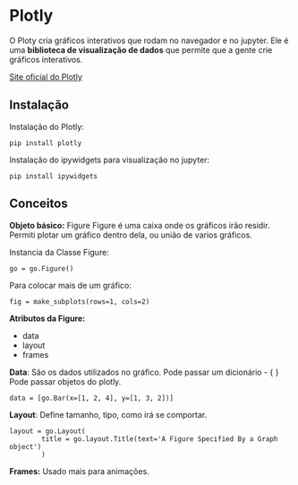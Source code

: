 # Plotly

O Ploty cria gráficos interativos que rodam no navegador e no jupyter. Ele é uma **biblioteca de visualização de dados** que permite que a gente crie gráficos interativos.

[Site oficial do Plotly](https://plotly.com/)

## Instalação
Instalação do Plotly:

```
pip install plotly
```

Instalação do ipywidgets para visualização no jupyter:
```
pip install ipywidgets
```

## Conceitos

**Objeto básico:** Figure 
Figure é uma caixa onde os gráficos irão residir. Permiti plotar um gráfico dentro dela, ou união de varios gráficos.

Instancia da Classe Figure:
```
go = go.Figure()
```

Para colocar mais de um gráfico:

```
fig = make_subplots(rows=1, cols=2)
```

**Atributos da Figure:**
* data
* layout
* frames

**Data**:
São os dados utilizados no gráfico.
    Pode passar um dicionário - { }
    Pode passar objetos do plotly.

```
data = [go.Bar(x=[1, 2, 4], y=[1, 3, 2])]
```

**Layout**: 
Define tamanho, tipo, como irá se comportar.

```
layout = go.Layout(
        title = go.layout.Title(text='A Figure Specified By a Graph object')
        )
```

**Frames:**
Usado mais para animações.